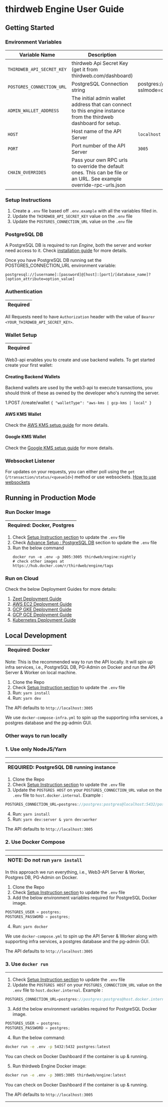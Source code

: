 # thirdweb Engine User Guide

## Getting Started

### Environment Variables

| Variable Name             | Description                                                                                                         | Default Value                                                        | Required |
| ------------------------- | ------------------------------------------------------------------------------------------------------------------- | -------------------------------------------------------------------- | -------- |
| `THIRDWEB_API_SECRET_KEY` | thirdweb Api Secret Key (get it from thirdweb.com/dashboard)                                                        |                                                                      | ✅       |
| `POSTGRES_CONNECTION_URL` | PostgreSQL Connection string                                                                                        | postgres://postgres:postgres@localhost:5432/postgres?sslmode=disable | ✅       |
| `ADMIN_WALLET_ADDRESS`    | The initial admin wallet address that can connect to this engine instance from the thirdweb dashboard for setup.    |                                                                      | ✅       |
| `HOST`                    | Host name of the API Server                                                                                         | `localhost`                                                          | ❌       |
| `PORT`                    | Port number of the API Server                                                                                       | `3005`                                                               | ❌       |
| `CHAIN_OVERRIDES`         | Pass your own RPC urls to override the default ones. This can be file or an URL. See example override-rpc-urls.json |                                                                      | ❌       |

### Setup Instructions

1. Create a `.env` file based off `.env.example` with all the variables filled in.
2. Update the `THIRDWEB_API_SECRET_KEY` value on the `.env` file
3. Update the `POSTGRES_CONNECTION_URL` value on the `.env` file

### PostgreSQL DB

A PostgreSQL DB is required to run _Engine_, both the server and worker need access to it. Check [installation guide](./addons/installations.md) for more details.

Once you have PostgreSQL DB running set the POSTGRES_CONNECTION_URL environment variable:

`postgresql://[username]:[password]@[host]:[port]/[database_name]?[option_attribute=option_value]`

### Authentication

| Required |
| -------- |

All Requests need to have `Authorization` header with the value of `Bearer <YOUR_THIRDWEB_API_SECRET_KEY>`.

### Wallet Setup

| Required |
| -------- |

Web3-api enables you to create and use backend wallets. To get started create your first wallet:

#### Creating Backend Wallets

Backend wallets are used by the web3-api to execute transactions, you should think of these as owned by the developer who's running the server.

1.POST /create/wallet
`{
  "walletType": "aws-kms | gcp-kms | local"
}`

#### AWS KMS Wallet

Check the [AWS KMS setup guide](./kms/aws_kms_how_to.md) for more details.

#### Google KMS Wallet

Check the [Google KMS setup guide](./kms/google_kms_how_to.md) for more details.

### Websocket Listener

For updates on your requests, you can either poll using the `get` (`/transaction/status/<queueId>`) method or use websockets. [How to use websockets](./4-websocket-guide.md)

## Running in Production Mode

### Run Docker Image

| Required: Docker, Postgres |
| -------------------------- |

1. Check [Setup Instruction section](#setup-instructions) to update the `.env` file
2. Check [Advance Setup : PostgreSQL DB](#advance-setup--postgresql-db) section to update the `.env` file
3. Run the below command
   <br />
   ```
   docker run -e .env -p 3005:3005 thirdweb/engine:nightly
   # check other images at https://hub.docker.com/r/thirdweb/engine/tags
   ```

### Run on Cloud

Check the below Deployment Guides for more details:

1. [Zeet Deployment Guide](./guides//deployment/zeet-deployment.md)
2. [AWS EC2 Deployment Guide](./guides/deployment/aws/aws-ec2-guide.md)
3. [GCP GKE Deployment Guide](./guides/deployment/gcp/gke-deployment.md)
4. [GCP GCE Deployment Guide](./guides//deployment/gcp//gce-deployment.md)
5. [Kubernetes Deployment Guide](./guides/deployment/kubernetes-deployment.md)

## Local Development

| Required: Docker |
| ---------------- |

Note: This is the recommended way to run the API locally. It will spin up infra services, i.e., PostgreSQL DB, PG-Admin on Docker and run the API Server & Worker on local machine.

1. Clone the Repo
2. Check [Setup Instruction section](#setup-instructions) to update the `.env` file
3. Run: `yarn install`
4. Run: `yarn dev`

The API defaults to `http://localhost:3005`

We use `docker-compose-infra.yml` to spin up the supporting infra services, a postgres database and the pg-admin GUI.

### Other ways to run locally

### 1. Use only NodeJS/Yarn

---

| REQUIRED: PostgreSQL DB running instance |
| ---------------------------------------- |

1. Clone the Repo
2. Check [Setup Instruction section](#setup-instructions) to update the `.env` file
3. Update the `POSTGRES HOST` on your `POSTGRES_CONNECTION_URL` value on the `.env` file to `host.docker.internal`. Example :

```js
POSTGRES_CONNECTION_URL=postgres://postgres:postgres@localhost:5432/postgres?sslmode=disable
```

4. Run: `yarn install`
5. Run: `yarn dev:server & yarn dev:worker`

The API defaults to `http://localhost:3005`

### 2. Use Docker Compose

---

| NOTE: Do not run `yarn install` |
| ------------------------------- |

In this approach we run everything, i.e., Web3-API Server & Worker, Postgres DB, PG-Admin on Docker.

1. Clone the Repo
2. Check [Setup Instruction section](#setup-instructions) to update the `.env` file
3. Add the below environment variables required for PostgreSQL Docker image.

```js
POSTGRES_USER = postgres;
POSTGRES_PASSWORD = postgres;
```

4. Run: `yarn docker`

We use `docker-compose.yml` to spin up the API Server & Worker along with supporting infra services, a postgres database and the pg-admin GUI.

The API defaults to `http://localhost:3005`

### 3. Use `docker run`

---

1. Check [Setup Instruction section](#setup-instructions) to update the `.env` file
2. Update the `POSTGRES HOST` on your `POSTGRES_CONNECTION_URL` value on the `.env` file to `host.docker.internal`. Example :

```js
POSTGRES_CONNECTION_URL=postgres://postgres:postgres@host.docker.internal:5432/postgres?sslmode=disable
```

3. Add the below environment variables required for PostgreSQL Docker image.

```js
POSTGRES_USER = postgres;
POSTGRES_PASSWORD = postgres;
```

4. Run the below command:

```bash
docker run -e .env -p 5432:5432 postgres:latest
```

You can check on Docker Dashboard if the container is up & running.

5. Run thirdweb Engine Docker image:

```bash
docker run -e .env -p 3005:3005 thirdweb/engine:latest
```

You can check on Docker Dashboard if the container is up & running.

The API defaults to `http://localhost:3005`

---
